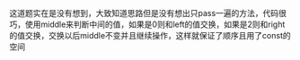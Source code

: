 这道题实在是没有想到，大致知道思路但是没有想出只pass一遍的方法，代码很巧，使用middle来判断中间的值，如果是0则和left的值交换，如果是2则和right的值交换，交换以后middle不变并且继续操作，这样就保证了顺序且用了const的空间